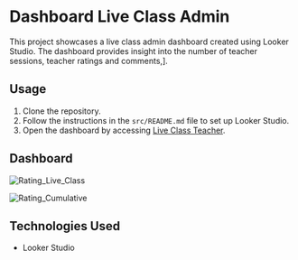 # Dashboard Live Class Admin

This project showcases a live class admin dashboard created using Looker Studio. The dashboard provides insight into the number of teacher sessions, teacher ratings and comments,].

## Usage

1. Clone the repository.
2. Follow the instructions in the `src/README.md` file to set up Looker Studio.
3. Open the dashboard by accessing [Live Class Teacher]([https://lookerstudio.google.com/reporting/4bbc4d61-2f60-47fb-bf36-0b98a7b12b8a](https://lookerstudio.google.com/reporting/942fe84b-3c8e-44a6-80f6-3b7fdf108374)).

## Dashboard

![Rating_Live_Class](https://github.com/fafaa710/Data-Analyst-Skolla-intern/assets/91203212/5fc04c24-5da8-4a97-a7c7-e19f922435a3)

![Rating_Cumulative](https://github.com/fafaa710/Data-Analyst-Skolla-intern/assets/91203212/8185e21a-7dde-448e-abf1-2c3be198a0dd)

## Technologies Used

- Looker Studio
